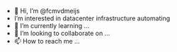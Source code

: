 - 👋 Hi, I’m @fcmvdmeijs
- I’m interested in datacenter infrastructure automating
- 🌱 I’m currently learning ...
- 💞️ I’m looking to collaborate on ...
- 📫 How to reach me ...

<!---
fcmvdmeijs/fcmvdmeijs is a ✨ special ✨ repository because its `README.md` (this file) appears on your GitHub profile.
You can click the Preview link to take a look at your changes.
--->
